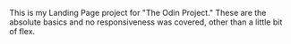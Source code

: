 This is my Landing Page project for "The Odin Project."
These are the absolute basics and no responsiveness was covered, other than a little bit of flex.
